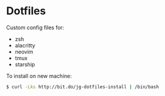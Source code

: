 # Dotfiles

Custom config files for:

- zsh
- alacritty
- neovim
- tmux
- starship

To install on new machine:

```bash
$ curl -Lks http://bit.do/jg-dotfiles-install | /bin/bash
```
